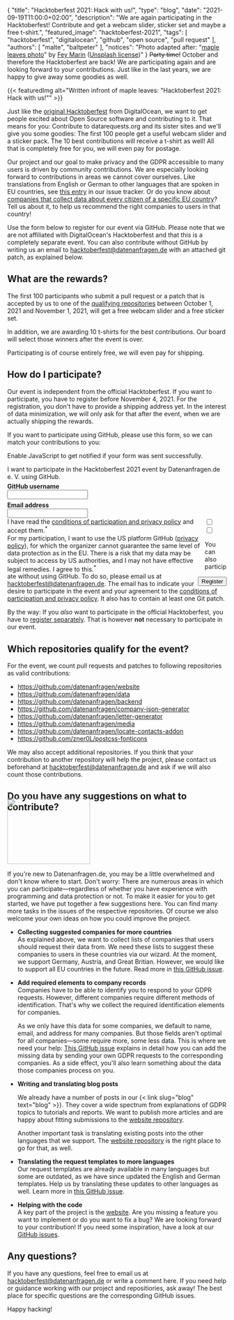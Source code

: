 {
    "title": "Hacktoberfest 2021: Hack with us!",
    "type": "blog",
    "date": "2021-09-19T11:00:0+02:00",
    "description": "We are again participating in the Hacktoberfest! Contribute and get a webcam slider, sticker set and maybe a free t-shirt.",
    "featured_image": "hacktoberfest-2021",
    "tags": [ "hacktoberfest", "digitalocean", "github", "open source", "pull request" ],
    "authors": [ "malte", "baltpeter" ],
    "notices": "Photo adapted after: \"[maple leaves photo](https://unsplash.com/photos/Pu-en3ew8wY)\" by [Fey Marin](https://unsplash.com/@feymarin) ([Unsplash license](https://unsplash.com/license))"
}
~~Party time!~~ October and therefore the Hacktoberfest are back! We are participating again and are looking forward to your contributions. Just like in the last years, we are happy to give away some goodies as well.

{{< featuredImg alt="Written infront of maple leaves: \"Hacktoberfest 2021: Hack with us!\"" >}}

Just like the [original Hacktoberfest](https://hacktoberfest.digitalocean.com/) from DigitalOcean, we want to get people excited about Open Source software and contributing to it. That means for you: Contribute to datarequests.org and its sister sites and we'll give you some goodies: The first 100 people get a useful webcam slider and a sticker pack. The 10 best contributions will receive a t-shirt as well! All that is completely free for you, we will even pay for postage.

Our project and our goal to make privacy and the GDPR accessible to many users is driven by community contributions. We are especially looking forward to contributions in areas we cannot cover ourselves. Like translations from English or German to other languages that are spoken in EU countries, see [this entry](https://github.com/datenanfragen/data/issues/229) in our issue tracker. Or do you know about [companies that collect data about every citizen of a specific EU country](https://github.com/datenanfragen/data/issues/230)? Tell us about it, to help us recommend the right companies to users in that country!

Use the form below to register for our event via GitHub. Please note that we are not affiliated with DigitalOcean's Hacktoberfest and that this is a completely separate event. You can also contribute without GitHub by writing us an email to <hacktoberfest@datenanfragen.de> with an attached git patch, as explained below.

## What are the rewards?

The first 100 participants who submit a pull request or a patch that is accepted by us to one of the [qualifying repositories](#repos) between October 1, 2021 and November 1, 2021, will get a free webcam slider and a free sticker set.

In addition, we are awarding 10 t-shirts for the best contributions. Our board will select those winners after the event is over.

Participating is of course entirely free, we will even pay for shipping.

## How do I participate?

Our event is independent from the official Hacktoberfest. If you want to participate, you have to register before November 4, 2021. For the registration, you don't have to provide a shipping address yet. In the interest of data minimization, we will only ask for that after the event, when we are actually shipping the rewards.

If you want to participate using GitHub, please use this form, so we can match your contributions to you:

<noscript><div class="box box-info">Enable JavaScript to get notified if your form was sent successfully.</div></noscript>
<div class="box form-group" style="max-width: 600px; margin: auto;">
<form action="https://backend.datenanfragen.de/hacktoberfest" method="POST">
I want to participate in the Hacktoberfest 2021 event by Datenanfragen.de e.&nbsp;V. using GitHub.
<div class="clearfix" style="margin-bottom: 5px;"></div>
<!-- Pattern adapted after: https://github.com/shinnn/github-username-regex/blob/0794566cc10e8c5a0e562823f8f8e99fa044e5f4/index.js#L1 -->
<label><div class="col40"><strong>GitHub username</strong></div><div class="col60"><input type="text" pattern="^@?[a-zA-Z\d](?:[a-zA-Z\d]|-(?=[a-zA-Z\d])){0,38}$" name="github_user" class="form-element" required></label></div>
<div class="clearfix" style="margin-bottom: 5px;"></div>
<label><div class="col40"><strong>Email address</strong></div><div class="col60"><input type="email" name="email" class="form-element" required></label></div>
<div class="clearfix"></div>
<div class="form-group"><input type="checkbox" id="accept_terms" name="accept_terms" class="form-element" required><label for="accept_terms"><div style="float: left; width: 90%;">I have read the <a href="https://static.dacdn.de/docs/conditions-hacktoberfest-2021.pdf">conditions of participation and privacy policy</a> and accept them.<sup class="color-teal-700">*</sup></div></label></div>
<div class="form-group"><input type="checkbox" id="accept_us_transfers" name="accept_us_transfers" class="form-element" required><label for="accept_us_transfers"><div style="float: left; width: 90%;">For my participation, I want to use the US platform GitHub (<a href="https://docs.github.com/en/free-pro-team@latest/github/site-policy/github-privacy-statement">privacy policy</a>), for which the organizer cannot guarantee the same level of data protection as in the EU. There is a risk that my data may be subject to access by US authorities, and I may not have effective legal remedies. I agree to this.<sup class="color-teal-700">*</sup></div></label></div>
<input type="hidden" name="language" value="en">
<input type="hidden" name="year" value="2021">
<div style="float: right; margin-top: 10px;"><input class="button button-primary" type="submit" value="Register"></label></div>
<div class="clearfix"></div>
</form>
</div>

You can also participate without using GitHub. To do so, please email us at <hacktoberfest@datenanfragen.de>. The email has to indicate your desire to participate in the event and your agreement to the [conditions of participation and privacy policy](https://static.dacdn.de/docs/conditions-hacktoberfest-2021.pdf). It also has to contain at least one Git patch.

By the way: If you _also_ want to participate in the official Hacktoberfest, you have to [register separately](https://hacktoberfest.digitalocean.com/). That is however **not** necessary to participate in our event.

<a id="repos"></a>

## Which repositories qualify for the event?

For the event, we count pull requests and patches to following repositories as valid contributions:

* <https://github.com/datenanfragen/website>
* <https://github.com/datenanfragen/data>
* <https://github.com/datenanfragen/backend>
* <https://github.com/datenanfragen/company-json-generator>
* <https://github.com/datenanfragen/letter-generator>
* <https://github.com/datenanfragen/media>
* <https://github.com/datenanfragen/locate-contacts-addon>
* <https://github.com/zner0L/postcss-fonticons>

We may also accept additional repositories. If you think that your contribution to another repository will help the project, please contact us beforehand at <hacktoberfest@datenanfragen.de> and ask if we will also count those contributions.

## Do you have any suggestions on what to contribute?

<img class="offset-image offset-image-right" src="/card-icons/code.svg" height="150px" width="190px" style="height: 150px; margin-right: -100px; margin-top: -50px;" alt="">

If you're new to Datenanfragen.de, you may be a little overwhelmed and don't know where to start. Don't worry: There are numerous areas in which you can participate—regardless of whether you have experience with programming and data protection or not. To make it easier for you to get started, we have put together a few suggestions here. You can find many more tasks in the issues of the respective repositories. Of course we also welcome your own ideas on how you could improve the project.

* **Collecting suggested companies for more countries**  
  As explained above, we want to collect lists of companies that users should request their data from. We need these lists to suggest these companies to users in these countries via our wizard. At the moment, we support Germany, Austria, and Great Britian. However, we would like to support all EU countries in the future. Read more in [this GitHub issue](https://github.com/datenanfragen/data/issues/230).

* **Add required elements to company records**  
  Companies have to be able to identify you to respond to your GDPR requests. However, different companies require different methods of identification. That's why we collect the required identification elements for companies.

  As we only have this data for some companies, we default to name, email, and address for many companies. But those fields aren't optimal for all companies—some require more, some less data. This is where we need your help: [This GitHub issue](https://github.com/datenanfragen/data/issues/720) explains in detail how you can add the missing data by sending your own GDPR requests to the corresponding companies. As a side effect, you'll also learn something about the data those companies process on you.

* **Writing and translating blog posts**  

  We already have a number of posts in our {< link slug="blog" text="blog" >}}. They cover a wide spectrum from explanations of GDPR topics to tutorials and reports. We want to publish more articles and are happy about fitting submissions to the [website repository](https://github.com/datenanfragen/website). 

  Another important task is translating existing posts into the other languages that we support. The [website repository](https://github.com/datenanfragen/website) is the right place to go for that, as well.

* **Translating the request templates to more languages**  
  Our request templates are already available in many languages but some are outdated, as we have since updated the English and German templates. Help us by translating these updates to other languages as well. Learn more in [this GitHub issue](https://github.com/datenanfragen/data/issues/229).

* **Helping with the code**  
  A key part of the project is the [website](https://github.com/datenanfragen/website). Are you missing a feature you want to implement or do you want to fix a bug? We are looking forward to your contribution!
  If you need some inspiration, have a look at our [GitHub issues](https://github.com/datenanfragen/website/issues).


## Any questions?

If you have any questions, feel free to email us at <hacktoberfest@datenanfragen.de> or write a comment here. If you need help or guidance working with our project and repositiories, ask away! The best place for specific questions are the corresponding GitHub issues.

Happy hacking!

<script>
window.onload = function() {
  if (PARAMETERS.error) {
    if (PARAMETERS.error === 'validation') alert('The data you entered was incorrect. Please try again.');
    else if (PARAMETERS.error === 'server') alert('Our server encountered an error while processing your registration. Please try again in a little while or contact hacktoberfest@datenanfragen.de.');
    else if (PARAMETERS.error === 'duplicate') alert('This GitHub user or email has already been registered. This wasn\'t you? Please contact us at hacktoberfest@datenanfragen.de.');
    else if (PARAMETERS.error === 'expired') alert('Unfortunately, the registration deadline has already expired.');
  }
  else if (PARAMETERS.success === '1') alert('Your registration was processed successfully. You should receive an email confirmation soon.');
}
</script>
